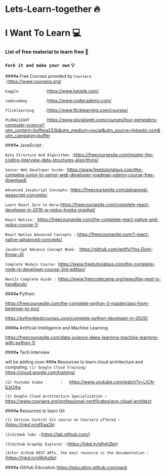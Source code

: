 # Lets-Learn-together 🔥

# I Want To Learn  💻
### List of free material to learn free 🎌

### `Fork it and make your own` 💡



####♠️ Free Courses provided by 
`Coursera          :`https://www.coursera.org/

`kaggle            :`https://www.kaggle.com/

`codecademy        :`https://www.codecademy.com/

`flicklearning     :`https://www.flicklearning.com/courses/

`PLURALSIGHT       :`https://www.pluralsight.com/courses/four-semesters-computer-science?utm_content=buffera233b&utm_medium=social&utm_source=linkedin.com&utm_campaign=buffer




####♠️ JavaScript : 

`Data Structure And Algorithms :`https://freecoursesite.com/master-the-coding-interview-data-structures-algorithms/

`Senior Web Developer Guide: `https://www.freetutorialsus.com/the-complete-junior-to-senior-web-developer-roadmap-udemy-course-free-download/

`Advanced JavaScript Concepts:` https://freecoursesite.com/advanced-javascript-concepts/

`Learn React Zero to Hero:`https://freecoursesite.com/complete-react-developer-in-2019-w-redux-hooks-graphql/

`React Native: ` https://freecoursesite.com/the-complete-react-native-and-redux-course-1/

`React Native Advanced Concepts :` https://freecoursesite.com/1-react-native-advanced-concepts/

`JavaScript Advance Concept Book: ` https://github.com/getify/You-Dont-Know-JS 

`Complete Nodejs Course: `https://www.freetutorialsus.com/the-complete-node-js-developer-course-3rd-edition/

`NextJs Complete Guide : `https://www.freecodecamp.org/news/the-next-js-handbook/





####♠️ Python: 

https://freecoursesite.com/the-complete-python-3-masterclass-from-beginner-to-pro/

https://pythonbestcourses.com/complete-python-developer-in-2020/


####♠️ Artificial Intelligence and Machine Learning 

https://freecoursesite.com/data-science-deep-learning-machine-learning-with-python-1/

####♠️ Tech Interview 

will be adding soon
###♠️ Resources to learn cloud architecture and computing.
`(1) Google Cloud Training:   `https://cloud.google.com/training/

`(2) Youtube Video        :   `https://www.youtube.com/watch?v=LICA-ILkO4w

`(3) Google Cloud Architecture Specialization :  `https://www.coursera.org/professional-certificates/gcp-cloud-architect


####♠️  Resources to learn Git

`(1) Version Control Git course on Coursera offered :`(https://lnkd.in/gfEaa2b)

`(2)GitHub labs :`(https://lab.github.com/)

`(3)Github GraphQL Explorer :`(https://lnkd.in/g9vh2bn)

`(4)For Github REST APIs, the best resource is the documentation :`(https://lnkd.in/gWjAsSp)


####♠️ GitHub Education
https://education.github.com/pack


















